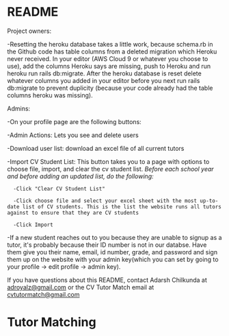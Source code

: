 # README
Project owners:

-Resetting the heroku database takes a little work, because schema.rb in the Github code has table columns from a deleted migration which Heroku never received. In your editor (AWS Cloud 9 or whatever you choose to use), add the columns Heroku says are missing, push to Heroku and run heroku run rails db:migrate. After the heroku database is reset delete whatever columns you added in your editor before you next run rails db:migrate to prevent duplicity (because your code already had the table columns heroku was missing).

Admins:

-On your profile page are the following buttons:

  -Admin Actions: Lets you see and delete users
  
  -Download user list: download an excel file of all current tutors
  
  -Import CV Student List: This button takes you to a page with options to choose file, import, and clear the cv student list. *Before        each school year and before adding an updated list, do the following:*
  
      -Click "Clear CV Student List"
      
      -Click choose file and select your excel sheet with the most up-to-date list of CV students. This is the list the website runs all tutors against to ensure that they are CV students
      
      -Click Import
      
-If a new student reaches out to you because they are unable to signup as a tutor, it's probably because their ID number is not in our databse. Have them give you their name, email, id number, grade, and password and sign them up on the website with your admin key(which you can set by going to your profile -> edit profile -> admin key).

If you have questions about this README, contact Adarsh Chilkunda at adroyalz@gmail.com or the CV Tutor Match email at cvtutormatch@gmail.com
# Tutor Matching
